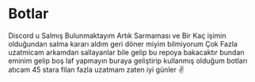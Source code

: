 # Botlar

Discord u Salmış Bulunmaktayım Artık Sarmaması ve Bir Kaç işimin olduğundan salma kararı aldım geri döner miyim bilmiyorum
Çok Fazla uzatmicam arkamdan sallayanlar bile gelip bu repoya bakacaktır bundan eminim gelip boş laf yapmayın
buraya geliştirip kullanmış olduğum botları atıcam 45 stara filan fazla uzatmam zaten iyi günler ✌️
